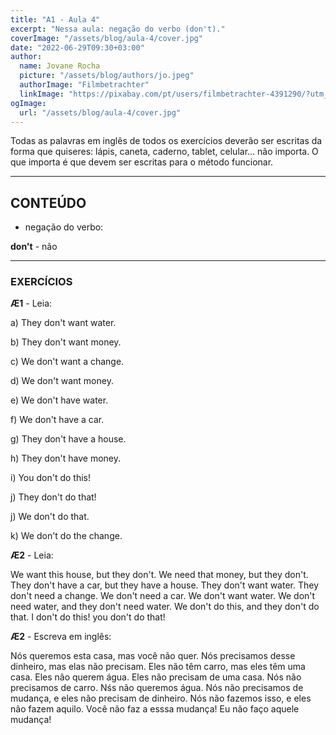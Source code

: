 ```yaml
---
title: "A1 - Aula 4"
excerpt: "Nessa aula: negação do verbo (don't)."
coverImage: "/assets/blog/aula-4/cover.jpg"
date: "2022-06-29T09:30+03:00"
author:
  name: Jovane Rocha
  picture: "/assets/blog/authors/jo.jpeg"
  authorImage: "Filmbetrachter"
  linkImage: "https://pixabay.com/pt/users/filmbetrachter-4391290/?utm_source=link-attribution&amp;utm_medium=referral&amp;utm_campaign=image&amp;utm_content=4941768"
ogImage:
  url: "/assets/blog/aula-4/cover.jpg"
---
```


Todas as palavras em inglês de todos os exercícios deverão ser escritas da forma que quiseres:
lápis, caneta, caderno, tablet, celular... não importa. O que importa é
que devem ser escritas para o método funcionar.

---

## CONTEÚDO

- negação do verbo:

**don't** - não

---

### EXERCÍCIOS

**Æ1** - Leia:

a) They don't want water.

b) They don't want money.

c) We don't want a change.

d) We don't want money.

e) We don't have water.

f) We don't have a car.

g) They don't have a house.

h) They don't have money.

i) You don't do this!

j) They don't do that!

j) We don't do that.

k) We don't do the change.

**Æ2** - Leia:

We want this house, but they don't. We need that money, but
they don't. They don't have a car, but they have a house. They don't want water. They don't need a change. We don't need a car. We don't want water. We don't need water, and they don't need water. We don't do this, and they don't do that. I don't do this! you don't do that!

**Æ2** - Escreva em inglês:

Nós queremos esta casa, mas você não quer. Nós precisamos desse dinheiro, mas elas não precisam. Eles não têm carro, mas eles têm uma casa. Eles não querem água. Eles não precisam de uma casa. Nós não precisamos de carro. Nśs não queremos água. Nós não precisamos de mudança, e eles não precisam de dinheiro. Nós não fazemos isso, e eles não fazem aquilo. Você não faz a esssa mudança! Eu não faço aquele mudança!
